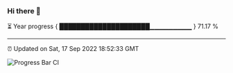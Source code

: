 ### Hi there 👋

⏳ Year progress { █████████████████████▁▁▁▁▁▁▁▁▁ } 71.17 %

---

⏰ Updated on Sat, 17 Sep 2022 18:52:33 GMT

![Progress Bar CI](https://github.com/liununu/liununu/workflows/Progress%20Bar%20CI/badge.svg)
